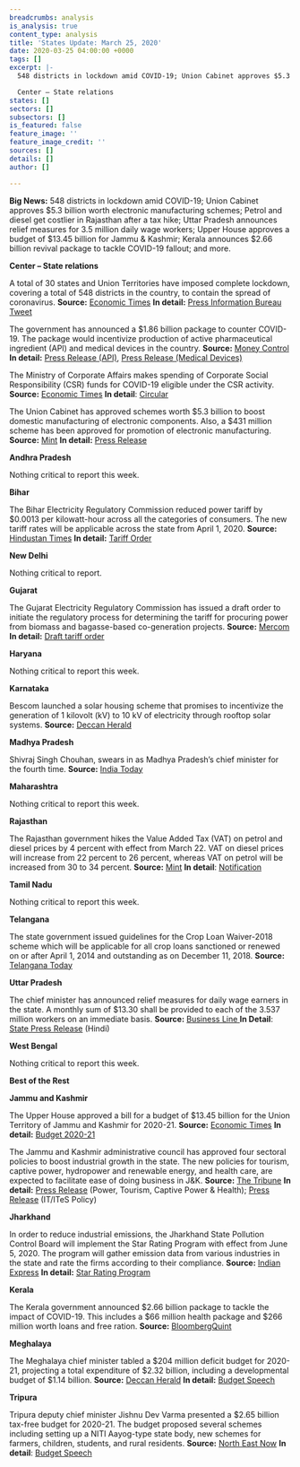 ```yaml
---
breadcrumbs: analysis
is_analysis: true
content_type: analysis
title: 'States Update: March 25, 2020'
date: 2020-03-25 04:00:00 +0000
tags: []
excerpt: |-
  548 districts in lockdown amid COVID-19; Union Cabinet approves $5.3 billion worth electronic manufacturing schemes; Petrol and diesel get costlier in Rajasthan after a tax hike; Uttar Pradesh announces relief measures for 3.5 million daily wage workers; Upper House approves a budget of $13.45 billion for Jammu & Kashmir; Kerala announces $2.66 billion revival package to tackle COVID-19 fallout; and more.

  Center – State relations
states: []
sectors: []
subsectors: []
is_featured: false
feature_image: ''
feature_image_credit: ''
sources: []
details: []
author: []

---
```

**Big News:** 548 districts in lockdown amid COVID-19; Union Cabinet approves $5.3 billion worth electronic manufacturing schemes; Petrol and diesel get costlier in Rajasthan after a tax hike; Uttar Pradesh announces relief measures for 3.5 million daily wage workers; Upper House approves a budget of $13.45 billion for Jammu & Kashmir; Kerala announces $2.66 billion revival package to tackle COVID-19 fallout; and more.

**Center – State relations**

A total of 30 states and Union Territories have imposed complete lockdown, covering a total of 548 districts in the country, to contain the spread of coronavirus. **Source:** [Economic Times](https://economictimes.indiatimes.com/news/politics-and-nation/coronavirus30-states-uts-under-complete-lockdown/articleshow/74782477.cms?from=mdr) **In detail:** [Press Information Bureau Tweet](https://twitter.com/PIB_India/status/1242133894427787267?ref_src=twsrc%5Etfw%7Ctwcamp%5Eembeddedtimeline%7Ctwterm%5Eprofile%3APIB_India%7Ctwcon%5Etimelinechrome&ref_url=https%3A%2F%2Fpib.gov.in%2Findexd.aspx)

The government has announced a $1.86 billion package to counter COVID-19. The package would incentivize production of active pharmaceutical ingredient (API) and medical devices in the country. **Source:** [Money Control](https://www.moneycontrol.com/news/business/pharma-wrap-govt-to-give-rs-14k-crore-boost-to-promote-production-of-bulk-drugs-medical-device-5059191.html) **In detail:** [Press Release (API)](https://pib.gov.in/PressReleseDetail.aspx?PRID=1607484), [Press Release (Medical Devices)](https://pib.gov.in/PressReleseDetail.aspx?PRID=1607486)

The Ministry of Corporate Affairs makes spending of Corporate Social Responsibility (CSR) funds for COVID-19 eligible under the CSR activity. **Source:** [Economic Times](https://economictimes.indiatimes.com/news/company/corporate-trends/corporate-affairs-ministry-to-count-funds-spent-to-tackle-covid-19-under-csr-activity/articleshow/74776066.cms) **In detail**: [Circular](http://www.mca.gov.in/Ministry/pdf/Covid_23032020.pdf)

The Union Cabinet has approved schemes worth $5.3 billion to boost domestic manufacturing of electronic components. Also, a $431 million scheme has been approved for promotion of electronic manufacturing. **Source:** [Mint](https://www.livemint.com/news/india/cabinet-approves-scheme-to-make-india-electronic-manufacturing-hub-11584794459524.html) **In detail:** [Press Release](https://pib.gov.in/newsite/PrintRelease.aspx?relid=200576)

**Andhra Pradesh**

Nothing critical to report this week.

**Bihar**

The Bihar Electricity Regulatory Commission reduced power tariff by $0.0013 per kilowatt-hour across all the categories of consumers. The new tariff rates will be applicable across the state from April 1, 2020. **Source:** [Hindustan Times](https://www.hindustantimes.com/patna/10p-unit-reduction-in-bihar-s-power-tariff/story-GdCIHSGL4I354G3UIn7wzI.html) **In detail:** [Tariff Order](https://berc.co.in/orders/tariff/distribution/nbpdcl/2223-press-release-of-tariff-order-fy-2019-22)

**New Delhi**

Nothing critical to report.

**Gujarat**

The Gujarat Electricity Regulatory Commission has issued a draft order to initiate the regulatory process for determining the tariff for procuring power from biomass and bagasse-based co-generation projects. **Source:** [Mercom](https://mercomindia.com/gujarat-escalation-rate-biomass-bagasse/) **In detail:** [Draft tariff order](http://demo.gercin.org/uploaded/document/a9fbbb2c-47f9-4d34-bb35-bf0d67e131ca.pdf)

**Haryana**

Nothing critical to report this week.

**Karnataka**

Bescom launched a solar housing scheme that promises to incentivize the generation of 1 kilovolt (kV) to 10 kV of electricity through rooftop solar systems. **Source:** [Deccan Herald](https://www.deccanherald.com/city/bengaluru-bescom-launches-solar-portal-814452.html)

**Madhya Pradesh**

Shivraj Singh Chouhan, swears in as Madhya Pradesh’s chief minister for the fourth time. **Source:** [India Today](https://www.indiatoday.in/india/story/bjp-s-shivraj-singh-chouhan-sworn-in-as-madhya-pradesh-cm-for-fourth-time-1658867-2020-03-23)

**Maharashtra**

Nothing critical to report this week.

**Rajasthan**

The Rajasthan government hikes the Value Added Tax (VAT) on petrol and diesel prices by 4 percent with effect from March 22. VAT on diesel prices will increase from 22 percent to 26 percent, whereas VAT on petrol will be increased from 30 to 34 percent. **Source:** [Mint](https://www.livemint.com/news/india/petrol-diesel-get-costlier-in-rajasthan-vat-hiked-11584860021087.html) **In detail**: [Notification](http://finance.rajasthan.gov.in/PDFDOCS/TAX/CCT/F-CCT-8679-21032020.pdf)

**Tamil Nadu**

Nothing critical to report this week.

**Telangana**

The state government issued guidelines for the Crop Loan Waiver-2018 scheme which will be applicable for all crop loans sanctioned or renewed on or after April 1, 2014 and outstanding as on December 11, 2018. **Source:** [Telangana Today](https://telanganatoday.com/telangana-guidelines-for-crop-loan-waiver-released)

**Uttar Pradesh**

The chief minister has announced relief measures for daily wage earners in the state. A monthly sum of $13.30 shall be provided to each of the 3.537 million workers on an immediate basis. **Source:** [Business Line ](https://www.thehindubusinessline.com/news/national/up-announces-1000-support-for-daily-wage-workers-hit-by-covid-19-job-losses/article31127123.ece)**In Detail**: [State Press Release](http://information.up.nic.in/attachments/files/5e75d915-1354-4dd1-bd27-3fd20af72573.pdf) (Hindi)

**West Bengal**

Nothing critical to report this week.

**Best of the Rest**

**Jammu and Kashmir**

The Upper House approved a bill for a budget of $13.45 billion for the Union Territory of Jammu and Kashmir for 2020-21. **Source:** [Economic Times](https://economictimes.indiatimes.com/news/politics-and-nation/fm-proposes-rs-1-lakh-cr-budget-for-jk/articleshow/74682883.cms) **In detail:** [Budget 2020-21](http://www.jakfinance.nic.in/Budget/Budget20/Budget%20at%20a%20Glance%202020-21.pdf)

The Jammu and Kashmir administrative council has approved four sectoral policies to boost industrial growth in the state. The new policies for tourism, captive power, hydropower and renewable energy, and health care, are expected to facilitate ease of doing business in J&K. **Source:** [The Tribune](https://www.tribuneindia.com/news/administration-council-okays-4-fast-track-courts-for-ut-58694) **In detail:** [Press Release](http://new.jkdirinf.in/NewsDescription.aspx?ID=62109) (Power, Tourism, Captive Power & Health); [Press Release](http://new.jkdirinf.in/NewsDescription.aspx?ID=62110) (IT/ITeS Policy)

**Jharkhand**

In order to reduce industrial emissions, the Jharkhand State Pollution Control Board will implement the Star Rating Program with effect from June 5, 2020. The program will gather emission data from various industries in the state and rate the firms according to their compliance. **Source:** [Indian Express](https://indianexpress.com/article/governance/pollution-control-jharkhand-third-state-in-india-to-have-star-ratings-for-industrial-firms-6316116/) **In detail:** [Star Rating Program](https://jspcb.nic.in/upload/uploadfiles/files/Star%20Rating%20---AAAAA%20(1F)(5).pdf)

**Kerala**

The Kerala government announced $2.66 billion package to tackle the impact of COVID-19. This includes a $66 million health package and $266 million worth loans and free ration. **Source:** [BloombergQuint](https://www.bloombergquint.com/coronavirus-outbreak/one-more-positive-case-in-kerala-left-govt-announces-rs-20k)

**Meghalaya**

The Meghalaya chief minister tabled a $204 million deficit budget for 2020-21, projecting a total expenditure of $2.32 billion, including a developmental budget of $1.14 billion. **Source:** [Deccan Herald](https://www.deccanherald.com/national/east-and-northeast/meghalaya-cm-presents-rs-1532-cr-deficit-budget-for-fy21-815537.html) **In detail:** [Budget Speech](http://megfinance.gov.in/budget_documents/2020-2021/others/budget_speech.pdf)

**Tripura**

Tripura deputy chief minister Jishnu Dev Varma presented a $2.65 billion tax-free budget for 2020-21. The budget proposed several schemes including setting up a NITI Aayog-type state body, new schemes for farmers, children, students, and rural residents. **Source:** [North East Now](https://nenow.in/north-east-news/tripura/tripura-deputy-cm-jishnu-dev-varma-presents-rs-19891-crore-tax-free-budget.html) **In detail**: [Budget Speech](https://finance.tripura.gov.in/sites/default/files/English%20Budget%20Speech%202020-21.pdf)